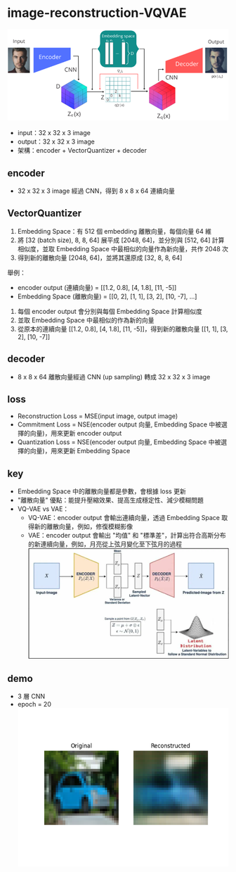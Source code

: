 # image-reconstruction-VQVAE
![alt text](VQ-VAE.png)
- input：32 x 32 x 3 image
- output：32 x 32 x 3 image
- 架構：encoder + VectorQuantizer + decoder

## encoder
- 32 x 32 x 3 image 經過 CNN，得到 8 x 8 x 64 連續向量

## VectorQuantizer
1. Embedding Space：有 512 個 embedding 離散向量，每個向量 64 維
2. 將 [32 (batch size), 8, 8, 64] 展平成 [2048, 64]，並分別與 [512, 64] 計算相似度，並取 Embedding Space 中最相似的向量作為新向量，共作 2048 次
3. 得到新的離散向量 [2048, 64]，並將其還原成 [32, 8, 8, 64]

舉例：
- encoder output (連續向量) = [[1.2, 0.8], [4, 1.8], [11, -5]]
- Embedding Space (離散向量) = [[0, 2], [1, 1], [3, 2], [10, -7], ...]

1. 每個 encoder output 會分別與每個 Embedding Space 計算相似度
2. 並取 Embedding Space 中最相似的作為新的向量
3. 從原本的連續向量 [[1.2, 0.8], [4, 1.8], [11, -5]]，得到新的離散向量 [[1, 1], [3, 2], [10, -7]]

## decoder
- 8 x 8 x 64 離散向量經過 CNN (up sampling) 轉成 32 x 32 x 3 image

## loss
- Reconstruction Loss = MSE(input image, output image)
- Commitment Loss = NSE(encoder output 向量, Embedding Space 中被選擇的向量)，用來更新 encoder output
- Quantization Loss = NSE(encoder output 向量, Embedding Space 中被選擇的向量)，用來更新 Embedding Space

## key
- Embedding Space 中的離散向量都是參數，會根據 loss 更新
- "離散向量" 優點：能提升壓縮效果、提高生成穩定性、減少模糊問題
- VQ-VAE vs VAE：   
    - VQ-VAE：encoder output 會輸出連續向量，透過 Embedding Space 取得新的離散向量，例如，修復模糊影像  
    - VAE：encoder output 會輸出 "均值" 和 "標準差"，計算出符合高斯分布的新連續向量，例如，月亮從上弦月變化至下弦月的過程  
![alt text](VAE.png)

## demo
- 3 層 CNN
- epoch = 20  
![alt text](demo.png)